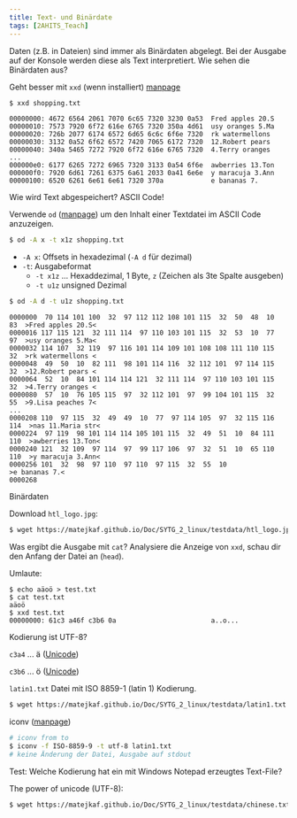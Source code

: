 ```yaml
---
title: Text- und Binärdate
tags: [2AHITS_Teach]
---
```




Daten (z.B. in Dateien) sind immer als Binärdaten abgelegt. Bei der Ausgabe auf der Konsole werden diese als Text interpretiert. Wie sehen die Binärdaten aus?

Geht besser mit `xxd` (wenn installiert) [manpage](https://linux.die.net/man/1/xxd)

```bash
$ xxd shopping.txt 
```

```
00000000: 4672 6564 2061 7070 6c65 7320 3230 0a53  Fred apples 20.S
00000010: 7573 7920 6f72 616e 6765 7320 350a 4d61  usy oranges 5.Ma
00000020: 726b 2077 6174 6572 6d65 6c6c 6f6e 7320  rk watermellons 
00000030: 3132 0a52 6f62 6572 7420 7065 6172 7320  12.Robert pears 
00000040: 340a 5465 7272 7920 6f72 616e 6765 7320  4.Terry oranges 
...
000000e0: 6177 6265 7272 6965 7320 3133 0a54 6f6e  awberries 13.Ton
000000f0: 7920 6d61 7261 6375 6a61 2033 0a41 6e6e  y maracuja 3.Ann
00000100: 6520 6261 6e61 6e61 7320 370a            e bananas 7.
```

Wie wird Text abgespeichert? ASCII Code!



Verwende `od` ([manpage](https://man7.org/linux/man-pages/man1/od.1.html)) um den Inhalt einer Textdatei im ASCII Code anzuzeigen.

```bash
$ od -A x -t x1z shopping.txt
```

- `-A x`: Offsets in hexadezimal (`-A d` für dezimal)
- `-t`: Ausgabeformat
  - `-t x1z` ... Hexaddezimal, 1 Byte, `z` (Zeichen als 3te Spalte ausgeben)
  - `-t u1z` unsigned Dezimal

```bash
$ od -A d -t u1z shopping.txt
```

```
0000000  70 114 101 100  32  97 112 112 108 101 115  32  50  48  10  83  >Fred apples 20.S<
0000016 117 115 121  32 111 114  97 110 103 101 115  32  53  10  77  97  >usy oranges 5.Ma<
0000032 114 107  32 119  97 116 101 114 109 101 108 108 111 110 115  32  >rk watermellons <
0000048  49  50  10  82 111  98 101 114 116  32 112 101  97 114 115  32  >12.Robert pears <
0000064  52  10  84 101 114 114 121  32 111 114  97 110 103 101 115  32  >4.Terry oranges <
0000080  57  10  76 105 115  97  32 112 101  97  99 104 101 115  32  55  >9.Lisa peaches 7<
...
0000208 110  97 115  32  49  49  10  77  97 114 105  97  32 115 116 114  >nas 11.Maria str<
0000224  97 119  98 101 114 114 105 101 115  32  49  51  10  84 111 110  >awberries 13.Ton<
0000240 121  32 109  97 114  97  99 117 106  97  32  51  10  65 110 110  >y maracuja 3.Ann<
0000256 101  32  98  97 110  97 110  97 115  32  55  10                  >e bananas 7.<
0000268
```



Binärdaten

Download `htl_logo.jpg`:

```bash
$ wget https://matejkaf.github.io/Doc/SYTG_2_linux/testdata/htl_logo.jpg
```

Was ergibt die Ausgabe mit `cat`? Analysiere die Anzeige von `xxd`, schau dir den Anfang der Datei an (`head`).

 

Umlaute:

```
$ echo aäoö > test.txt
$ cat test.txt 
aäoö
$ xxd test.txt 
00000000: 61c3 a46f c3b6 0a                        a..o...
```

Kodierung ist UTF-8?

`c3a4` ... ä ([Unicode](https://www.compart.com/en/unicode/U+00E4))

`c3b6` ... ö ([Unicode](https://www.compart.com/en/unicode/U+00F6))



`latin1.txt` Datei mit ISO 8859-1 (latin 1) Kodierung.

```bash
$ wget https://matejkaf.github.io/Doc/SYTG_2_linux/testdata/latin1.txt
```



iconv ([manpage](https://man7.org/linux/man-pages/man1/iconv.1.html))

```bash
# iconv from to
$ iconv -f ISO-8859-9 -t utf-8 latin1.txt
# keine Änderung der Datei, Ausgabe auf stdout
```



Test: Welche Kodierung hat ein mit Windows Notepad erzeugtes Text-File?

The power of unicode (UTF-8):

```bash
$ wget https://matejkaf.github.io/Doc/SYTG_2_linux/testdata/chinese.txt
```

